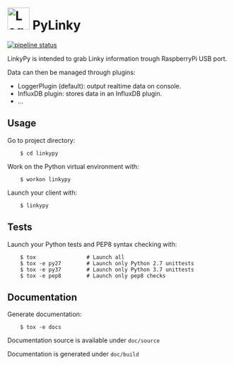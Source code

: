 # <img src="https://gitlab.com/uploads/-/system/project/avatar/11691930/LogoMakr_8qfVOf.png" alt="Logo" width="50"/> PyLinky

[![pipeline status](https://gitlab.com/roland.saikali/linkypy/badges/master/pipeline.svg)](https://gitlab.com/roland.saikali/linkypy/commits/master)

LinkyPy is intended to grab Linky information trough RaspberryPi USB port.

Data can then be managed through plugins:
  - LoggerPlugin (default): output realtime data on console.
  - InfluxDB plugin: stores data in an InfluxDB plugin.
  - ...

## Usage

Go to project directory:

```
    $ cd linkypy
```

Work on the Python virtual environment with:
```
    $ workon linkypy
```

Launch your client with:
```
    $ linkypy
```

## Tests

Launch your Python tests and PEP8 syntax checking with:
```
    $ tox                # Launch all
    $ tox -e py27        # Launch only Python 2.7 unittests
    $ tox -e py37        # Launch only Python 3.7 unittests
    $ tox -e pep8        # Launch only pep8 checks
```

## Documentation

Generate documentation:
```
    $ tox -e docs
```

Documentation source is available under `doc/source`

Documentation is generated under `doc/build`
